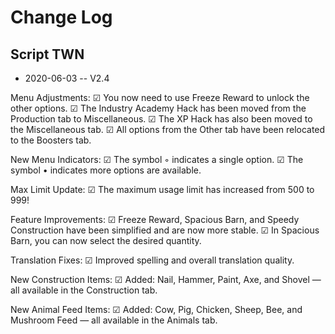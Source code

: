 # Change Log

## Script TWN

* 2020-06-03 -- V2.4

Menu Adjustments:
☑ You now need to use Freeze Reward to unlock the other options.
☑ The Industry Academy Hack has been moved from the Production tab to Miscellaneous.
☑ The XP Hack has also been moved to the Miscellaneous tab.
☑ All options from the Other tab have been relocated to the Boosters tab.

New Menu Indicators:
☑ The symbol ◦ indicates a single option.
☑ The symbol • indicates more options are available.

Max Limit Update:
☑ The maximum usage limit has increased from 500 to 999!

Feature Improvements:
☑ Freeze Reward, Spacious Barn, and Speedy Construction have been simplified and are now more stable.
☑ In Spacious Barn, you can now select the desired quantity.

Translation Fixes:
☑ Improved spelling and overall translation quality.

New Construction Items:
☑ Added: Nail, Hammer, Paint, Axe, and Shovel — all available in the Construction tab.

New Animal Feed Items:
☑ Added: Cow, Pig, Chicken, Sheep, Bee, and Mushroom Feed — all available in the Animals tab.
